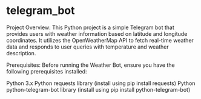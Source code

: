 # telegram_bot

Project Overview:
This Python project is a simple Telegram bot that provides users with weather information based on latitude and longitude coordinates. It utilizes the OpenWeatherMap API to fetch real-time weather data and responds to user queries with temperature and weather description.

Prerequisites:
Before running the Weather Bot, ensure you have the following prerequisites installed:

Python 3.x
Python requests library (install using pip install requests)
Python python-telegram-bot library (install using pip install python-telegram-bot)
